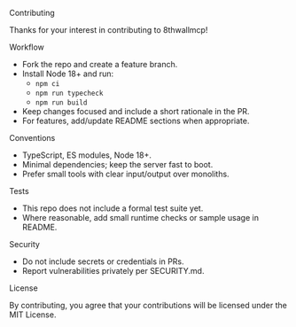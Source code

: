 Contributing

Thanks for your interest in contributing to 8thwallmcp!

Workflow

- Fork the repo and create a feature branch.
- Install Node 18+ and run:
  - `npm ci`
  - `npm run typecheck`
  - `npm run build`
- Keep changes focused and include a short rationale in the PR.
- For features, add/update README sections when appropriate.

Conventions

- TypeScript, ES modules, Node 18+.
- Minimal dependencies; keep the server fast to boot.
- Prefer small tools with clear input/output over monoliths.

Tests

- This repo does not include a formal test suite yet.
- Where reasonable, add small runtime checks or sample usage in README.

Security

- Do not include secrets or credentials in PRs.
- Report vulnerabilities privately per SECURITY.md.

License

By contributing, you agree that your contributions will be licensed under the MIT License.

